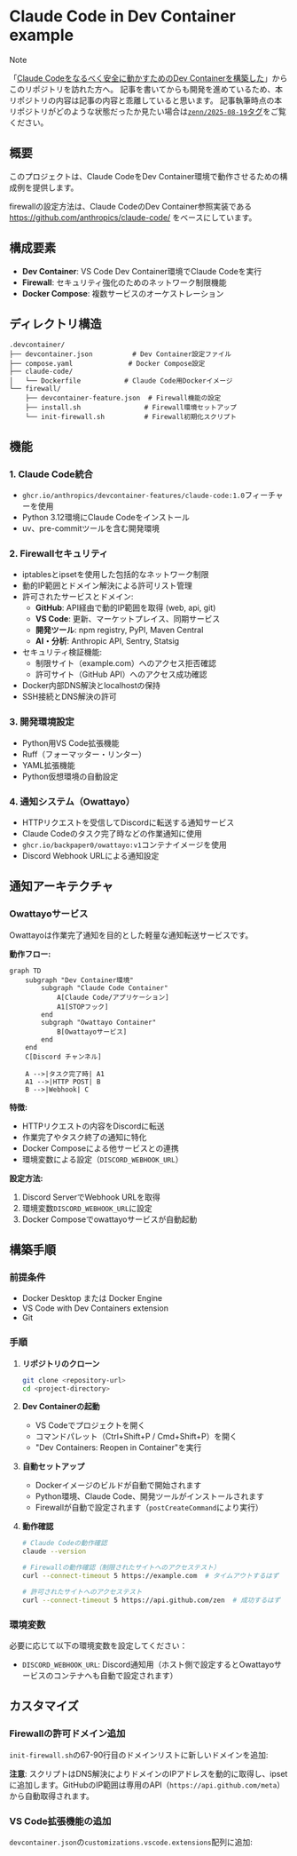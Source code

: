 # Claude Code in Dev Container example

> [!NOTE]
> 「[Claude Codeをなるべく安全に動かすためのDev Containerを構築した](https://zenn.dev/backpaper0/articles/038838c4cec2a8)」からこのリポジトリを訪れた方へ。
> 記事を書いてからも開発を進めているため、本リポジトリの内容は記事の内容と乖離していると思います。
> 記事執筆時点の本リポジトリがどのような状態だったか見たい場合は[`zenn/2025-08-19`タグ](https://github.com/backpaper0/claude-code-in-devcontainer-example/tree/zenn/2025-08-19)をご覧ください。

## 概要

このプロジェクトは、Claude CodeをDev Container環境で動作させるための構成例を提供します。

firewallの設定方法は、Claude CodeのDev Container参照実装である https://github.com/anthropics/claude-code/ をベースにしています。

## 構成要素

- **Dev Container**: VS Code Dev Container環境でClaude Codeを実行
- **Firewall**: セキュリティ強化のためのネットワーク制限機能
- **Docker Compose**: 複数サービスのオーケストレーション

## ディレクトリ構造

```
.devcontainer/
├── devcontainer.json          # Dev Container設定ファイル
├── compose.yaml              # Docker Compose設定
├── claude-code/
│   └── Dockerfile           # Claude Code用Dockerイメージ
└── firewall/
    ├── devcontainer-feature.json  # Firewall機能の設定
    ├── install.sh                # Firewall環境セットアップ
    └── init-firewall.sh          # Firewall初期化スクリプト
```

## 機能

### 1. Claude Code統合

- `ghcr.io/anthropics/devcontainer-features/claude-code:1.0`フィーチャーを使用
- Python 3.12環境にClaude Codeをインストール
- uv、pre-commitツールを含む開発環境

### 2. Firewallセキュリティ

- iptablesとipsetを使用した包括的なネットワーク制限
- 動的IP範囲とドメイン解決による許可リスト管理
- 許可されたサービスとドメイン:
  - **GitHub**: API経由で動的IP範囲を取得 (web, api, git)
  - **VS Code**: 更新、マーケットプレイス、同期サービス
  - **開発ツール**: npm registry, PyPI, Maven Central
  - **AI・分析**: Anthropic API, Sentry, Statsig
- セキュリティ検証機能:
  - 制限サイト（example.com）へのアクセス拒否確認
  - 許可サイト（GitHub API）へのアクセス成功確認
- Docker内部DNS解決とlocalhostの保持
- SSH接続とDNS解決の許可

### 3. 開発環境設定

- Python用VS Code拡張機能
- Ruff（フォーマッター・リンター）
- YAML拡張機能
- Python仮想環境の自動設定

### 4. 通知システム（Owattayo）

- HTTPリクエストを受信してDiscordに転送する通知サービス
- Claude Codeのタスク完了時などの作業通知に使用
- `ghcr.io/backpaper0/owattayo:v1`コンテナイメージを使用
- Discord Webhook URLによる通知設定

## 通知アーキテクチャ

### Owattayoサービス

Owattayoは作業完了通知を目的とした軽量な通知転送サービスです。

**動作フロー:**

```mermaid
graph TD
    subgraph "Dev Container環境"
        subgraph "Claude Code Container"
            A[Claude Code/アプリケーション]
            A1[STOPフック]
        end
        subgraph "Owattayo Container"
            B[Owattayoサービス]
        end
    end
    C[Discord チャンネル]

    A -->|タスク完了時| A1
    A1 -->|HTTP POST| B
    B -->|Webhook| C
```

**特徴:**

- HTTPリクエストの内容をDiscordに転送
- 作業完了やタスク終了の通知に特化
- Docker Composeによる他サービスとの連携
- 環境変数による設定（`DISCORD_WEBHOOK_URL`）

**設定方法:**

1. Discord ServerでWebhook URLを取得
2. 環境変数`DISCORD_WEBHOOK_URL`に設定
3. Docker Composeでowattayoサービスが自動起動

## 構築手順

### 前提条件

- Docker Desktop または Docker Engine
- VS Code with Dev Containers extension
- Git

### 手順

1. **リポジトリのクローン**

   ```bash
   git clone <repository-url>
   cd <project-directory>
   ```

2. **Dev Containerの起動**
   - VS Codeでプロジェクトを開く
   - コマンドパレット（Ctrl+Shift+P / Cmd+Shift+P）を開く
   - "Dev Containers: Reopen in Container"を実行

3. **自動セットアップ**
   - Dockerイメージのビルドが自動で開始されます
   - Python環境、Claude Code、開発ツールがインストールされます
   - Firewallが自動で設定されます（`postCreateCommand`により実行）

4. **動作確認**

   ```bash
   # Claude Codeの動作確認
   claude --version

   # Firewallの動作確認（制限されたサイトへのアクセステスト）
   curl --connect-timeout 5 https://example.com  # タイムアウトするはず

   # 許可されたサイトへのアクセステスト
   curl --connect-timeout 5 https://api.github.com/zen  # 成功するはず
   ```

### 環境変数

必要に応じて以下の環境変数を設定してください：

- `DISCORD_WEBHOOK_URL`: Discord通知用（ホスト側で設定するとOwattayoサービスのコンテナへも自動で設定されます）

## カスタマイズ

### Firewallの許可ドメイン追加

`init-firewall.sh`の67-90行目のドメインリストに新しいドメインを追加:

**注意**: スクリプトはDNS解決によりドメインのIPアドレスを動的に取得し、ipsetに追加します。GitHubのIP範囲は専用のAPI（`https://api.github.com/meta`）から自動取得されます。

### VS Code拡張機能の追加

`devcontainer.json`の`customizations.vscode.extensions`配列に追加:
